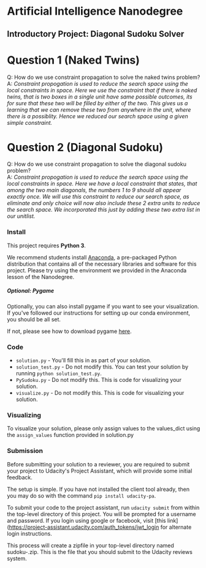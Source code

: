 # Artificial Intelligence Nanodegree
## Introductory Project: Diagonal Sudoku Solver

# Question 1 (Naked Twins)
Q: How do we use constraint propagation to solve the naked twins problem?  
A: *Constraint propogation is used to reduce the search space using the local constraints in space. 
    Here we use the constraint that if there is naked twins, that is two boxes in a single unit have
    same possible outcomes, its for sure that these two will be filled by either of the two. This gives us a learning that we can remove these two from anywhere in the unit, where there is a possiblity. Hence we reduced our search space using a given simple constraint.*

# Question 2 (Diagonal Sudoku)
Q: How do we use constraint propagation to solve the diagonal sudoku problem?  
A: *Constraint propogation is used to reduce the search space using the local constraints in space.
    Here we have a local constraint that states, that among the two main diagonals, the numbers 1 to 9 should all appear exactly once. We will use this constraint to reduce our search space, as eliminate and only choice will now also include these 2 extra units to reduce the search space. We incorporated this just by adding these two extra list in our unitlist.*

### Install

This project requires **Python 3**.

We recommend students install [Anaconda](https://www.continuum.io/downloads), a pre-packaged Python distribution that contains all of the necessary libraries and software for this project. 
Please try using the environment we provided in the Anaconda lesson of the Nanodegree.

##### Optional: Pygame

Optionally, you can also install pygame if you want to see your visualization. If you've followed our instructions for setting up our conda environment, you should be all set.

If not, please see how to download pygame [here](http://www.pygame.org/download.shtml).

### Code

* `solution.py` - You'll fill this in as part of your solution.
* `solution_test.py` - Do not modify this. You can test your solution by running `python solution_test.py`.
* `PySudoku.py` - Do not modify this. This is code for visualizing your solution.
* `visualize.py` - Do not modify this. This is code for visualizing your solution.

### Visualizing

To visualize your solution, please only assign values to the values_dict using the ```assign_values``` function provided in solution.py

### Submission
Before submitting your solution to a reviewer, you are required to submit your project to Udacity's Project Assistant, which will provide some initial feedback.  

The setup is simple.  If you have not installed the client tool already, then you may do so with the command `pip install udacity-pa`.  

To submit your code to the project assistant, run `udacity submit` from within the top-level directory of this project.  You will be prompted for a username and password.  If you login using google or facebook, visit [this link](https://project-assistant.udacity.com/auth_tokens/jwt_login for alternate login instructions.

This process will create a zipfile in your top-level directory named sudoku-<id>.zip.  This is the file that you should submit to the Udacity reviews system.

